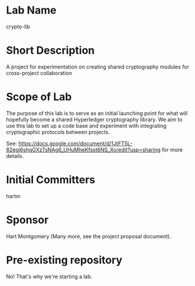 # Lab Name
crypto-lib

# Short Description
A project for experimentation on creating shared cryptography modules for cross-project collaboration

# Scope of Lab
The purpose of this lab is to serve as an initial launching point for what will hopefully become a shared Hyperledger cryptography library.  We aim to use this lab to set up a code base and experiment with integrating cryptographic protocols between projects.

See:  https://docs.google.com/document/d/1JtFT5L-82egj6shgGXzTsNAg6_UHuMheKfsst6NS_Xo/edit?usp=sharing
for more details.

# Initial Committers
hartm

# Sponsor
Hart Montgomery
(Many more, see the project proposal document).

# Pre-existing repository
No!  That's why we're starting a lab.
